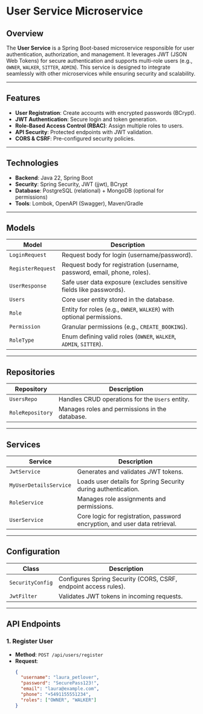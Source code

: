 # User Service Microservice

## Overview
The **User Service** is a Spring Boot-based microservice responsible for user authentication, authorization, and management. It leverages JWT (JSON Web Tokens) for secure authentication and supports multi-role users (e.g., `OWNER`, `WALKER`, `SITTER`, `ADMIN`). This service is designed to integrate seamlessly with other microservices while ensuring security and scalability.

---

## Features
- **User Registration**: Create accounts with encrypted passwords (BCrypt).
- **JWT Authentication**: Secure login and token generation.
- **Role-Based Access Control (RBAC)**: Assign multiple roles to users.
- **API Security**: Protected endpoints with JWT validation.
- **CORS & CSRF**: Pre-configured security policies.

---

## Technologies
- **Backend**: Java 22, Spring Boot
- **Security**: Spring Security, JWT (jjwt), BCrypt
- **Database**: PostgreSQL (relational) + MongoDB (optional for permissions)
- **Tools**: Lombok, OpenAPI (Swagger), Maven/Gradle

---

## Models
| Model             | Description                                                                 |
|-------------------|-----------------------------------------------------------------------------|
| `LoginRequest`    | Request body for login (username/password).                                |
| `RegisterRequest` | Request body for registration (username, password, email, phone, roles).   |
| `UserResponse`    | Safe user data exposure (excludes sensitive fields like passwords).        |
| `Users`           | Core user entity stored in the database.                                   |
| `Role`            | Entity for roles (e.g., `OWNER`, `WALKER`) with optional permissions.      |
| `Permission`      | Granular permissions (e.g., `CREATE_BOOKING`).                             |
| `RoleType`        | Enum defining valid roles (`OWNER`, `WALKER`, `ADMIN`, `SITTER`).          |

---

## Repositories
| Repository        | Description                                              |
|-------------------|----------------------------------------------------------|
| `UsersRepo`       | Handles CRUD operations for the `Users` entity.          |
| `RoleRepository`  | Manages roles and permissions in the database.           |

---

## Services
| Service                | Description                                                                 |
|------------------------|-----------------------------------------------------------------------------|
| `JwtService`           | Generates and validates JWT tokens.                                         |
| `MyUserDetailsService` | Loads user details for Spring Security during authentication.               |
| `RoleService`          | Manages role assignments and permissions.                                   |
| `UserService`          | Core logic for registration, password encryption, and user data retrieval.  |

---

## Configuration
| Class             | Description                                                                 |
|-------------------|-----------------------------------------------------------------------------|
| `SecurityConfig`  | Configures Spring Security (CORS, CSRF, endpoint access rules).             |
| `JwtFilter`       | Validates JWT tokens in incoming requests.                                  |

---

## API Endpoints
### 1. **Register User**
- **Method**: `POST /api/users/register`
- **Request**:
  ```json
  {
    "username": "laura_petlover",
    "password": "SecurePass123!",
    "email": "laura@example.com",
    "phone": "+5491155551234",
    "roles": ["OWNER", "WALKER"]
  }